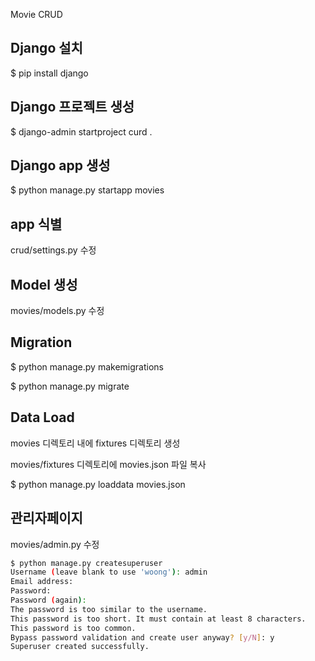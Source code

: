 Movie CRUD



## Django 설치 

$ pip install django



## Django 프로젝트 생성

$ django-admin startproject curd .



## Django app 생성

$ python manage.py startapp movies



## app 식별

crud/settings.py 수정



## Model 생성

movies/models.py 수정



## Migration

$ python manage.py makemigrations

$ python manage.py migrate



## Data Load 

movies 디렉토리 내에 fixtures 디렉토리 생성

movies/fixtures 디렉토리에 movies.json 파일 복사

$ python manage.py loaddata movies.json



## 관리자페이지 

movies/admin.py 수정

```bash
$ python manage.py createsuperuser
Username (leave blank to use 'woong'): admin
Email address:
Password:
Password (again):
The password is too similar to the username.
This password is too short. It must contain at least 8 characters.
This password is too common.
Bypass password validation and create user anyway? [y/N]: y
Superuser created successfully.
```





